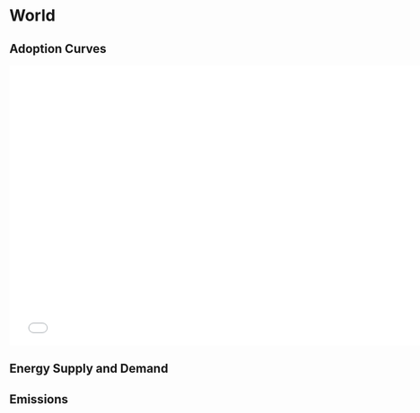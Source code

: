 



# World 
  

## Adoption Curves
<iframe id='igraph' scrolling='no' style='border:none' seamless='seamless' src= "demand-pathway-World.html" height='500' width='150%'></iframe>  

## Energy Supply and Demand
  

## Emissions
